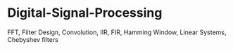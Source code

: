 # Digital-Signal-Processing

FFT, Filter Design, Convolution, IIR, FIR, Hamming Window, Linear Systems, Chebyshev filters
